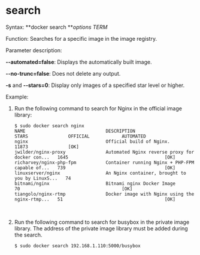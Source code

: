 # search<a name="EN-US_TOPIC_0184808274"></a>

Syntax:  **docker search **_options_ _TERM_

Function: Searches for a specific image in the image registry.

Parameter description:

**--automated=false**: Displays the automatically built image.

**--no-trunc=false**: Does not delete any output.

**-s**  and  **--stars=0**: Display only images of a specified star level or higher.

Example:

1.  Run the following command to search for Nginx in the official image library:

    ```
    $ sudo docker search nginx
    NAME                              DESCRIPTION                                     STARS               OFFICIAL            AUTOMATED
    nginx                             Official build of Nginx.                        11873               [OK]
    jwilder/nginx-proxy               Automated Nginx reverse proxy for docker con...   1645                                    [OK]
    richarvey/nginx-php-fpm           Container running Nginx + PHP-FPM capable of...   739                                     [OK]
    linuxserver/nginx                 An Nginx container, brought to you by LinuxS...   74
    bitnami/nginx                     Bitnami nginx Docker Image                      70                                      [OK]
    tiangolo/nginx-rtmp               Docker image with Nginx using the nginx-rtmp...   51                                      [OK]
    ```

      

2.  Run the following command to search for busybox in the private image library. The address of the private image library must be added during the search.

    ```
    $ sudo docker search 192.168.1.110:5000/busybox
    ```


